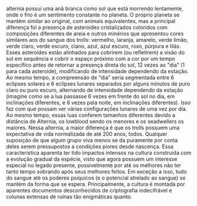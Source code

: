 alternia possui uma anã branca como sol que está morrendo lentamente, onde o frio é um sentimento constante no planeta. O próprio planeta se mantém similar ao original, com animais equivalentes, mas a principal diferença foi a presença de asteroides cristalizados coloridos com composições diferentes de areia e outros minérios que apresentou cores similares aos do sangue dos trolls: vermelho, laranja, amarelo, verde limão, verde claro, verde escuro, ciano, azul, azul escuro, roxo, púrpura e lilás. Esses asteroides estão alinhados para cobrirem (ou refletirem) a visão do sol em sequência e cobrir o espaço próximo com a cor por um tempo específico antes de retornar a presença direta do sol, 12 vezes ao "dia" (1 para cada asteroide), modificando de intensidade dependendo da estação. Ao mesmo tempo, a compreensão de "dia" seria segmentada entre 6 eclipses solares e 6 eclipses lunares separados por alguns minutos de puro claro ou puro escuro, alternando de intensidade dependendo da estação (imagine como se a lua passasse 6 vezes em frente do sol no dia, em inclinações diferentes, e 6 vezes pela noite, em inclinações diferentes). Isso faz com que possam ver várias configurações lunares de uma vez por dia. Ao mesmo tempo, essas luas conferem tamanhos diferentes devido a distância de Alternia, os lowblood sendo os menores e os seadwellers os maiores. 
 Nessa alternia, a maior diferença é que os trolls possuem uma expectativa de vida normalizada de até 200 anos, todos. Qualquer suposição de que algum grupo viva menos se da puramente por conta deles serem pressupostos a condições piores desde nascença. Essa característica aparenta ter tido impactos intensos na cultura construída com a evolução gradual da espécie, visto que agora possuem um interesse especial no legado presente, possivelmente por até os melhores não ter tanto tempo sobrando após seus melhores feitos. Em exceção a isso, tudo do sangue até os poderes psíquicos (e o potencial atrelado ao sangue) se mantém da forma que se espera. 
  Principalmente, a cultura é montada por aparentes documentos desconhecidos de criptografia indecifrável e colunas extensas de ruínas tão enigmáticas quanto. 